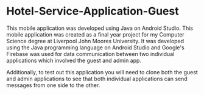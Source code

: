 # Hotel-Service-Application-Guest
This mobile application was developed using Java on Android Studio.
This mobile application was created as a final year project for my Computer Science degree at Liverpool John Moores University. It was developed using the Java programming language on Android Studio and Google's Firebase was used for data communication between two individual applications which involved the guest and admin app.

Additionally, to test out this application you will need to clone both the guest and admin applications to see that both individual applications can send messages from one side to the other.
